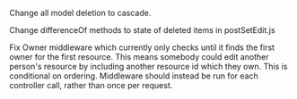 Change all model deletion to cascade.

Change differenceOf methods to state of deleted items in postSetEdit.js

Fix Owner middleware which currently only checks until it finds the first owner for the first resource. This means somebody could edit another person's resource by including another resource id which they own. This is conditional on ordering. Middleware should instead be run for each controller call, rather than once per request.
